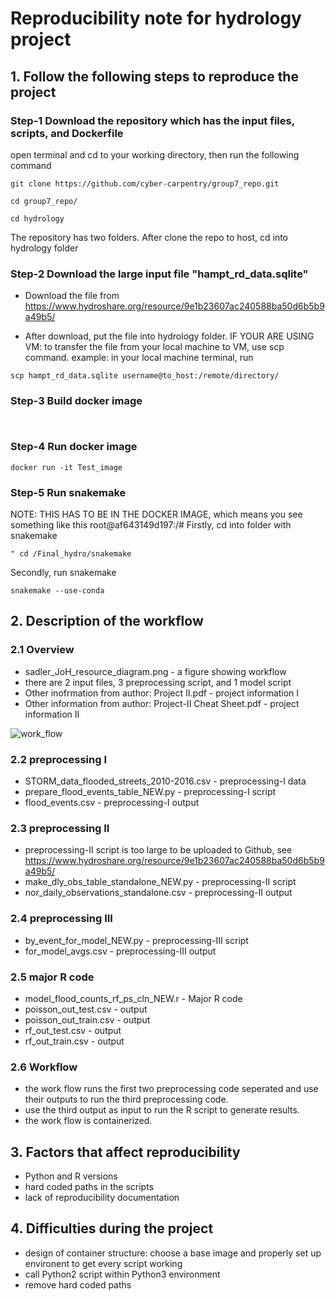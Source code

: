 # Reproducibility note for hydrology project


## 1. Follow the following steps to reproduce the project

### Step-1 Download the repository which has the input files, scripts, and Dockerfile
open terminal and cd to your working directory, then run the following command
```
git clone https://github.com/cyber-carpentry/group7_repo.git
```
```
cd group7_repo/
```
```
cd hydrology
```
The repository has two folders. After clone the repo to host, cd into hydrology folder

### Step-2 Download the large input file "hampt_rd_data.sqlite"
- Download the file from 
https://www.hydroshare.org/resource/9e1b23607ac240588ba50d6b5b9a49b5/

- After download, put the file into hydrology folder. 
IF YOUR ARE USING VM:
to transfer the file from your local machine to VM, use scp command.
example: in your local machine terminal, run
```
scp hampt_rd_data.sqlite username@to_host:/remote/directory/
```

### Step-3 Build docker image
```


```
### Step-4 Run docker image
```
docker run -it Test_image
```
### Step-5 Run snakemake 
NOTE: THIS HAS TO BE IN THE DOCKER IMAGE, which means you see something like this root@af643149d197:/#
Firstly, cd into folder with snakemake
```
" cd /Final_hydro/snakemake
```
Secondly, run snakemake
```
snakemake --use-conda
```

## 2. Description of the workflow
### 2.1 Overview
- sadler_JoH_resource_diagram.png - a figure showing workflow
- there are 2 input files, 3 preprocessing script, and 1 model script
- Other inofrmation from author: Project II.pdf - project information I
- Other information from author: Project-II Cheat Sheet.pdf - project information II

![work_flow](https://github.com/cyber-carpentry/group7_repo/blob/master/hydrology/sadler_JoH_resource_diagram.png)


### 2.2 preprocessing I
- STORM_data_flooded_streets_2010-2016.csv - preprocessing-I data
- prepare_flood_events_table_NEW.py - preprocessing-I script
- flood_events.csv - preprocessing-I output

### 2.3 preprocessing II
- preprocessing-II script is too large to be uploaded to Github, see https://www.hydroshare.org/resource/9e1b23607ac240588ba50d6b5b9a49b5/
- make_dly_obs_table_standalone_NEW.py - preprocessing-II script
- nor_daily_observations_standalone.csv - preprocessing-II output

### 2.4 preprocessing III
- by_event_for_model_NEW.py - preprocessing-III script
- for_model_avgs.csv - preprocessing-III output

### 2.5 major R code
- model_flood_counts_rf_ps_cln_NEW.r - Major R code
- poisson_out_test.csv - output
- poisson_out_train.csv - output
- rf_out_test.csv - output
- rf_out_train.csv - output

### 2.6 Workflow
- the work flow runs the first two preprocessing code seperated and use their outputs to run the third preprocessing code.
- use the third output as input to run the R script to generate results.
- the work flow is containerized.

 ## 3. Factors that affect reproducibility
- Python and R versions
- hard coded paths in the scripts
- lack of reproducibility documentation

 ## 4. Difficulties during the project
 - design of container structure: choose a base image and properly set up environent to get every script working
 - call Python2 script within Python3 environment
 - remove hard coded paths
